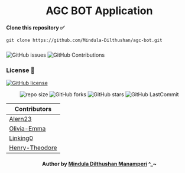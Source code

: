 ﻿<div align="center">

# AGC BOT Application
</div>


#### Clone this repository ✅
```md
git clone https://github.com/Mindula-Dilthushan/agc-bot.git
```
###

![GitHub issues](https://img.shields.io/github/issues/Mindula-Dilthushan/agc-bot?&labelColor=black&color=eb3b5a&label=Issues&logo=issues&logoColor=black&style=for-the-badge)
![GitHub Contributions](https://img.shields.io/github/contributors/Mindula-Dilthushan/agc-bot?&labelColor=black&color=8854d0&style=for-the-badge)

### License 📝
[![GitHub license](https://img.shields.io/github/license/Mindula-Dilthushan/agc-bot?&labelColor=black&color=3867d6&style=for-the-badge)](https://github.com/Mindula-Dilthushan/agc-bot/blob/master/LICENSE)


<div align="center">

![repo size](https://img.shields.io/github/repo-size/Mindula-Dilthushan/agc-bot?label=Repo%20Size&style=for-the-badge&labelColor=black&color=20bf6b)
![GitHub forks](https://img.shields.io/github/forks/Mindula-Dilthushan/agc-bot?&labelColor=black&color=0fb9b1&style=for-the-badge)
![GitHub stars](https://img.shields.io/github/stars/Mindula-Dilthushan/agc-bot?&labelColor=black&color=f7b731&style=for-the-badge)
![GitHub LastCommit](https://img.shields.io/github/last-commit/Mindula-Dilthushan/agc-bot?logo=github&labelColor=black&color=d1d8e0&style=for-the-badge)

</div>

<div align="center">

| Contributors     | 
|------------------|
| [Alern23](https://github.com/Alern23)      |                       
| [Olivia-Emma](https://github.com/Olivia-Emma)  |    
| [Linking0](https://github.com/Linking0)        |
| [Henry-Theodore](https://github.com/Henry-Theodore)  |

</div>

<div align="center"> 

#### Author by [Mindula Dilthushan Manamperi](http://minduladilthushan.netlify.app/) ^_~
</div>
